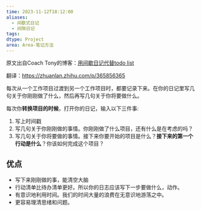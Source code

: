```yaml
---
time: 2023-11-12T18:12:00
aliases:
  - 间歇式日记
  - 间隙日记
tags: 
dtype: Project
area: Area-笔记方法
---
```


原文出自Coach Tony的博客：[用间歇日记代替todo list](https://betterhumans.pub/replace-your-to-do-list-with-interstitial-journaling-to-increase-productivity-4e43109d15ef?gi=a81637983f8b)

翻译：https://zhuanlan.zhihu.com/p/365856365

每次从一个工作项目过渡到另一个工作项目时，都要记录下来。在你的日记里写几句关于你刚刚做了什么，然后再写几句关于你将要做什么。

每次你**转换项目的时候**，打开你的日记，输入以下三件事:
1. 写上时间戳
2. 写几句关于你刚刚做的事情。你刚刚做了什么项目，还有什么是在考虑的吗？
3. 写几句关于你将要做的事情。接下来你要开始的项目是什么？**接下来的第一个行动是什么**？你该如何完成这个项目？

## 优点

- 写下来刚刚做的事，能清空大脑
- 行动清单比待办清单更好。所以你的日志应该写下一步要做什么，动作。
- 有意识地利用时间。我们的时间大量的浪费在无意识地游荡之中。
- 更容易理清思绪和问题。